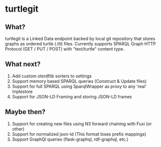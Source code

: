 # turtlegit

## What?

turtlegit is a Linked Data endpoint backed by local git repository that stores graphs as ordered turtle (.ttl) files. 
Currently supports SPARQL Graph HTTP Protocol (GET / PUT / POST) with "text/turtle" content type.

## What next?

1. Add custom otsrdflib sorters to settings
2. Support memory based SPARQL queries (Construct & Update files)
3. Support for full SPARQL using SparqlWrapper as proxy to any 'real' triplestore
4. Support for JSON-LD Framing and storing JSON-LD frames

## Maybe then?

1. Support for creating new files using N3 forward chaining with Fuxi (or other)
2. Support for normalized json-ld (This format loses prefix mappings)
3. Support GraphQl queries (flask-graphql, rdf-graphql, etc.)

